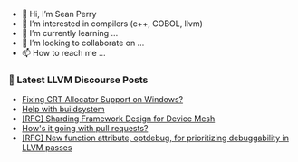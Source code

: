 - 👋 Hi, I’m Sean Perry
- 👀 I’m interested in compilers (c++, COBOL, llvm)
- 🌱 I’m currently learning ...
- 💞️ I’m looking to collaborate on ...
- 📫 How to reach me ...

<!---
s66perry/s66perry is a ✨ special ✨ repository because its `README.md` (this file) appears on your GitHub profile.
You can click the Preview link to take a look at your changes.
--->
### 📕 Latest LLVM Discourse Posts

<!-- DISCOURSE-LLVM:START -->
- [Fixing CRT Allocator Support on Windows?](https://discourse.llvm.org/t/fixing-crt-allocator-support-on-windows/73525#post_13)
- [Help with buildsystem](https://discourse.llvm.org/t/help-with-buildsystem/73546#post_3)
- [[RFC] Sharding Framework Design for Device Mesh](https://discourse.llvm.org/t/rfc-sharding-framework-design-for-device-mesh/73533#post_6)
- [How&#39;s it going with pull requests?](https://discourse.llvm.org/t/hows-it-going-with-pull-requests/73467?page=3#post_58)
- [[RFC] New function attribute, optdebug, for prioritizing debuggability in LLVM passes](https://discourse.llvm.org/t/rfc-new-function-attribute-optdebug-for-prioritizing-debuggability-in-llvm-passes/73552#post_6)
<!-- DISCOURSE-LLVM:END -->
